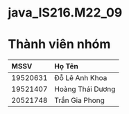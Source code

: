 # java_IS216.M22_09
# Thành viên nhóm
|       MSSV      |      Họ Tên       |
| :---------------| :-----------------|
|19520631         | Đỗ Lê Anh Khoa    |
|19521407         | Hoàng Thái Dương  |
|20521748         | Trần Gia Phong    |
